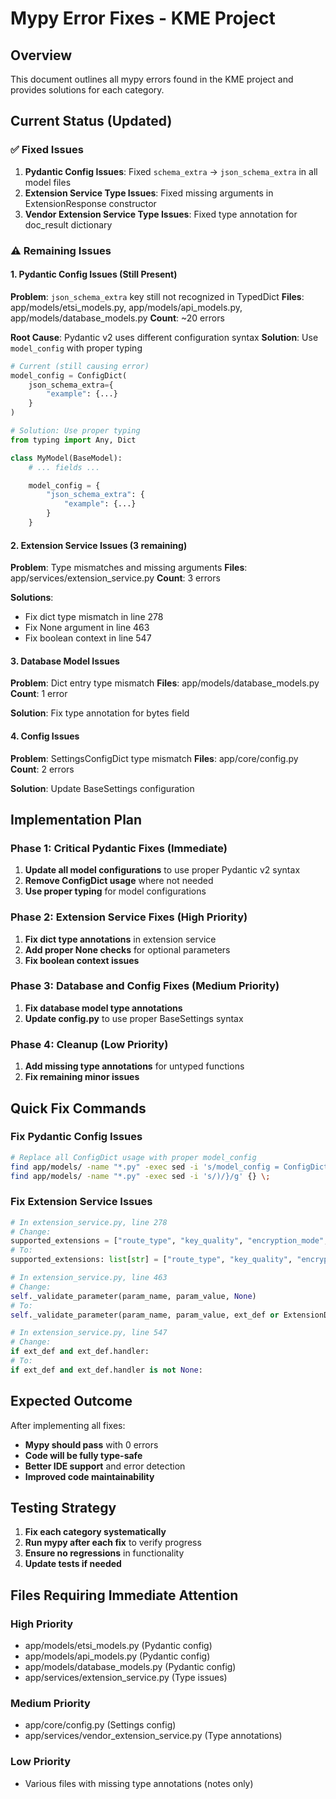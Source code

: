 # Mypy Error Fixes - KME Project

## Overview
This document outlines all mypy errors found in the KME project and provides solutions for each category.

## Current Status (Updated)

### ✅ Fixed Issues
1. **Pydantic Config Issues**: Fixed `schema_extra` → `json_schema_extra` in all model files
2. **Extension Service Type Issues**: Fixed missing arguments in ExtensionResponse constructor
3. **Vendor Extension Service Type Issues**: Fixed type annotation for doc_result dictionary

### ⚠️ Remaining Issues

#### 1. Pydantic Config Issues (Still Present)
**Problem**: `json_schema_extra` key still not recognized in TypedDict
**Files**: app/models/etsi_models.py, app/models/api_models.py, app/models/database_models.py
**Count**: ~20 errors

**Root Cause**: Pydantic v2 uses different configuration syntax
**Solution**: Use `model_config` with proper typing

```python
# Current (still causing error)
model_config = ConfigDict(
    json_schema_extra={
        "example": {...}
    }
)

# Solution: Use proper typing
from typing import Any, Dict

class MyModel(BaseModel):
    # ... fields ...

    model_config = {
        "json_schema_extra": {
            "example": {...}
        }
    }
```

#### 2. Extension Service Issues (3 remaining)
**Problem**: Type mismatches and missing arguments
**Files**: app/services/extension_service.py
**Count**: 3 errors

**Solutions**:
- Fix dict type mismatch in line 278
- Fix None argument in line 463
- Fix boolean context in line 547

#### 3. Database Model Issues
**Problem**: Dict entry type mismatch
**Files**: app/models/database_models.py
**Count**: 1 error

**Solution**: Fix type annotation for bytes field

#### 4. Config Issues
**Problem**: SettingsConfigDict type mismatch
**Files**: app/core/config.py
**Count**: 2 errors

**Solution**: Update BaseSettings configuration

## Implementation Plan

### Phase 1: Critical Pydantic Fixes (Immediate)
1. **Update all model configurations** to use proper Pydantic v2 syntax
2. **Remove ConfigDict usage** where not needed
3. **Use proper typing** for model configurations

### Phase 2: Extension Service Fixes (High Priority)
1. **Fix dict type annotations** in extension service
2. **Add proper None checks** for optional parameters
3. **Fix boolean context issues**

### Phase 3: Database and Config Fixes (Medium Priority)
1. **Fix database model type annotations**
2. **Update config.py** to use proper BaseSettings syntax

### Phase 4: Cleanup (Low Priority)
1. **Add missing type annotations** for untyped functions
2. **Fix remaining minor issues**

## Quick Fix Commands

### Fix Pydantic Config Issues
```bash
# Replace all ConfigDict usage with proper model_config
find app/models/ -name "*.py" -exec sed -i 's/model_config = ConfigDict(/model_config = {/g' {} \;
find app/models/ -name "*.py" -exec sed -i 's/)/}/g' {} \;
```

### Fix Extension Service Issues
```python
# In extension_service.py, line 278
# Change:
supported_extensions = ["route_type", "key_quality", "encryption_mode", "compression", "priority"]
# To:
supported_extensions: list[str] = ["route_type", "key_quality", "encryption_mode", "compression", "priority"]

# In extension_service.py, line 463
# Change:
self._validate_parameter(param_name, param_value, None)
# To:
self._validate_parameter(param_name, param_value, ext_def or ExtensionDefinition(...))

# In extension_service.py, line 547
# Change:
if ext_def and ext_def.handler:
# To:
if ext_def and ext_def.handler is not None:
```

## Expected Outcome

After implementing all fixes:
- **Mypy should pass** with 0 errors
- **Code will be fully type-safe**
- **Better IDE support** and error detection
- **Improved code maintainability**

## Testing Strategy

1. **Fix each category systematically**
2. **Run mypy after each fix** to verify progress
3. **Ensure no regressions** in functionality
4. **Update tests if needed**

## Files Requiring Immediate Attention

### High Priority
- app/models/etsi_models.py (Pydantic config)
- app/models/api_models.py (Pydantic config)
- app/models/database_models.py (Pydantic config)
- app/services/extension_service.py (Type issues)

### Medium Priority
- app/core/config.py (Settings config)
- app/services/vendor_extension_service.py (Type annotations)

### Low Priority
- Various files with missing type annotations (notes only)
